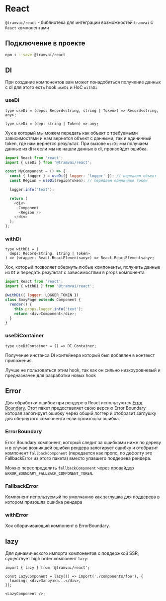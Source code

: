 # React

`@tramvai/react` - библиотека для интеграции возможностей `tramvai` с `React` компонентами

## Подключение в проекте

```bash
npm i --save @tramvai/react
```

## DI

При создание компонентов вам может понадобиться получение данных с di для этого есть hook `useDi` и HoC `withDi`

### useDi

```tsx
type useDi = (deps: Record<string, string | Token>) => Record<string, any>;
```

```tsx
type useDi = (dep: string | Token) => any;
```

Хук в который мы можем передать как объект с требуемыми зависимостями и нам вернется объект с данными, так и единичный token, где нам вернется результат. При вызове `useDi` мы получаем данные из di и если мы не нашли данных в di, произойдет ошибка.

```javascript
import React from 'react';
import { useDi } from '@tramvai/react';

const MyComponent = () => {
  const { logger } = useDi({ logger: 'logger' }); // передаем объект
  const Region = useDi(regionToken); // передаем единичный токен

  logger.info('text');

  return (
    <div>
      Component
      <Region />
    </div>
  );
};
```

### withDi

```tsx
type withDi = (
  deps: Record<string, string | Token>
) => (wrapper: React.ReactElement<any>) => React.ReactElement<any>;
```

Хок, который позволяет обернуть любые компоненты, получить данные из `DI` и передать результат с зависимостями в props компонента

```javascript
import React from 'react';
import { withDi } from '@tramvai/react';

@withDi({ logger: LOGGER_TOKEN })
class BoxyPage extends Component {
  render() {
    this.props.logger.info('text');
    return <div>Component</div>;
  }
}
```

### useDiContainer

```tsx
type useDiContainer = () => DI.Container;
```

Получение инстанса DI контейнера который был добавлен в контекст приложения.

Лучше не пользоваться этим hook, так как он сильно низкоуровневый и предназначен для разработки новых hook

## Error

Для обработки ошибок при рендере в React используются [Error Boundary](https://ru.reactjs.org/docs/error-boundaries.html#introducing-error-boundaries). Этот пакет предоставляет свою версию Error Boundary которая залогирует ошибку через общий логгер и отобразит заглушку для обернутого компонента если произошла ошибка.

### ErrorBoundary

Error Boundary компонент, который следит за ошибками ниже по дереву и в случае возникшей ошибки рендера залогирует ошибку и отобразит компонент `fallbackComponent` (передается как пропс, по дефолту это FallbackError из этого пакета) вместо упавшего поддерева рендера.

Можно переопределить `fallbackComponent` через провайдер `ERROR_BOUNDARY_FALLBACK_COMPONENT_TOKEN`.

### FallbackError

Компонент используемый по умолчанию как заглушка для поддерева в котором призошла ошибка рендера

### withError

Хок оборачивающий компонент в ErrorBoundary.

## lazy

Для динамического импорта компонентов с поддержкой SSR, существует high order компонент `lazy`:

```tsx
import { lazy } from '@tramvai/react';

const LazyComponent = lazy(() => import('./components/foo'), {
  loading: <div>Загрузка...</div>,
});

<LazyComponent />;
```
